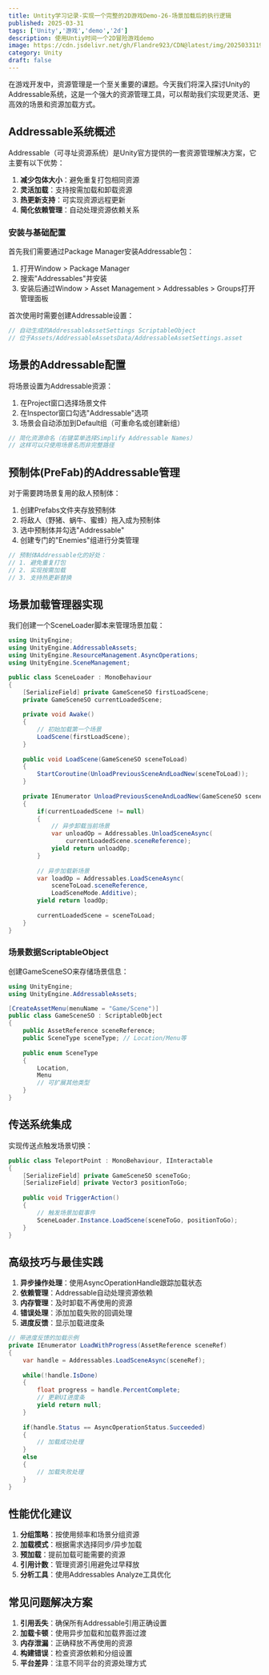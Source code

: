 ```yaml
---
title: Untity学习记录-实现一个完整的2D游戏Demo-26-场景加载后的执行逻辑
published: 2025-03-31
tags: ['Unity','游戏','demo','2d']
description: 使用Untiy时间一个2D冒险游戏demo
image: https://cdn.jsdelivr.net/gh/Flandre923/CDN@latest/img/20250331195820.png
category: Unity
draft: false
---
```

在游戏开发中，资源管理是一个至关重要的课题。今天我们将深入探讨Unity的Addressable系统，这是一个强大的资源管理工具，可以帮助我们实现更灵活、更高效的场景和资源加载方式。

## Addressable系统概述

Addressable（可寻址资源系统）是Unity官方提供的一套资源管理解决方案，它主要有以下优势：

1. **减少包体大小**：避免重复打包相同资源
2. **灵活加载**：支持按需加载和卸载资源
3. **热更新支持**：可实现资源远程更新
4. **简化依赖管理**：自动处理资源依赖关系

### 安装与基础配置

首先我们需要通过Package Manager安装Addressable包：

1. 打开Window \> Package Manager
2. 搜索"Addressables"并安装
3. 安装后通过Window \> Asset Management \> Addressables \> Groups打开管理面板

首次使用时需要创建Addressable设置：

```csharp
// 自动生成的AddressableAssetSettings ScriptableObject
// 位于Assets/AddressableAssetsData/AddressableAssetSettings.asset
```

## 场景的Addressable配置

将场景设置为Addressable资源：

1. 在Project窗口选择场景文件
2. 在Inspector窗口勾选"Addressable"选项
3. 场景会自动添加到Default组（可重命名或创建新组）

```csharp
// 简化资源命名（右键菜单选择Simplify Addressable Names）
// 这样可以只使用场景名而非完整路径
```

## 预制体(PreFab)的Addressable管理

对于需要跨场景复用的敌人预制体：

1. 创建Prefabs文件夹存放预制体
2. 将敌人（野猪、蜗牛、蜜蜂）拖入成为预制体
3. 选中预制体并勾选"Addressable"
4. 创建专门的"Enemies"组进行分类管理

```csharp
// 预制体Addressable化的好处：
// 1. 避免重复打包
// 2. 实现按需加载
// 3. 支持热更新替换
```

## 场景加载管理器实现

我们创建一个SceneLoader脚本来管理场景加载：

```csharp
using UnityEngine;
using UnityEngine.AddressableAssets;
using UnityEngine.ResourceManagement.AsyncOperations;
using UnityEngine.SceneManagement;

public class SceneLoader : MonoBehaviour
{
    [SerializeField] private GameSceneSO firstLoadScene;
    private GameSceneSO currentLoadedScene;
  
    private void Awake()
    {
        // 初始加载第一个场景
        LoadScene(firstLoadScene);
    }
  
    public void LoadScene(GameSceneSO sceneToLoad)
    {
        StartCoroutine(UnloadPreviousSceneAndLoadNew(sceneToLoad));
    }
  
    private IEnumerator UnloadPreviousSceneAndLoadNew(GameSceneSO sceneToLoad)
    {
        if(currentLoadedScene != null)
        {
            // 异步卸载当前场景
            var unloadOp = Addressables.UnloadSceneAsync(
                currentLoadedScene.sceneReference);
            yield return unloadOp;
        }
    
        // 异步加载新场景
        var loadOp = Addressables.LoadSceneAsync(
            sceneToLoad.sceneReference, 
            LoadSceneMode.Additive);
        yield return loadOp;
    
        currentLoadedScene = sceneToLoad;
    }
}
```

### 场景数据ScriptableObject

创建GameSceneSO来存储场景信息：

```csharp
using UnityEngine;
using UnityEngine.AddressableAssets;

[CreateAssetMenu(menuName = "Game/Scene")]
public class GameSceneSO : ScriptableObject
{
    public AssetReference sceneReference;
    public SceneType sceneType; // Location/Menu等
  
    public enum SceneType
    {
        Location,
        Menu
        // 可扩展其他类型
    }
}
```

## 传送系统集成

实现传送点触发场景切换：

```csharp
public class TeleportPoint : MonoBehaviour, IInteractable
{
    [SerializeField] private GameSceneSO sceneToGo;
    [SerializeField] private Vector3 positionToGo;
  
    public void TriggerAction()
    {
        // 触发场景加载事件
        SceneLoader.Instance.LoadScene(sceneToGo, positionToGo);
    }
}
```

## 高级技巧与最佳实践

1. **异步操作处理**：使用AsyncOperationHandle跟踪加载状态
2. **依赖管理**：Addressable自动处理资源依赖
3. **内存管理**：及时卸载不再使用的资源
4. **错误处理**：添加加载失败的回调处理
5. **进度反馈**：显示加载进度条

```csharp
// 带进度反馈的加载示例
private IEnumerator LoadWithProgress(AssetReference sceneRef)
{
    var handle = Addressables.LoadSceneAsync(sceneRef);
  
    while(!handle.IsDone)
    {
        float progress = handle.PercentComplete;
        // 更新UI进度条
        yield return null;
    }
  
    if(handle.Status == AsyncOperationStatus.Succeeded)
    {
        // 加载成功处理
    }
    else
    {
        // 加载失败处理
    }
}
```

## 性能优化建议

1. **分组策略**：按使用频率和场景分组资源
2. **加载模式**：根据需求选择同步/异步加载
3. **预加载**：提前加载可能需要的资源
4. **引用计数**：管理资源引用避免过早释放
5. **分析工具**：使用Addressables Analyze工具优化

## 常见问题解决方案

1. **引用丢失**：确保所有Addressable引用正确设置
2. **加载卡顿**：使用异步加载和加载界面过渡
3. **内存泄漏**：正确释放不再使用的资源
4. **构建错误**：检查资源依赖和分组设置
5. **平台差异**：注意不同平台的资源处理方式